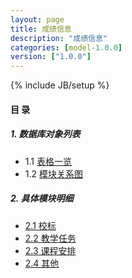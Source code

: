 ```yaml
---
layout: page
title: 成绩信息 
description: "成绩信息"
categories: [model-1.0.0]
version: ["1.0.0"]
---
```

{% include JB/setup %}

#### 目 录

##### 1. 数据库对象列表
  * 1.1 [表格一览](tables.html)
  * 1.2 [模块关系图](images.html)

##### 2. 具体模块明细
* [2.1 校标](xb.html)
* [2.2 教学任务](lesson.html)
* [2.3 课程安排](schedule.html)
* [2.4 其他](misc.html)
